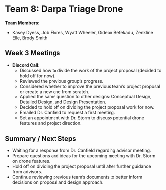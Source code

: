 # Team 8: Darpa Triage Drone

**Team Members:**    
- Kasey Dyess, Job Flores, Wyatt Wheeler, Gideon Befekadu, Zenkline Elle, Brody Smith  

## Week 3 Meetings

- **Discord Call:**  
  - Discussed how to divide the work of the project proposal (decided to hold off for now).
  - Reviewed the previous group’s progress.  
  - Considered whether to improve the previous team’s project proposal or create a new one from scratch.  
  - Applied the same question to other designs: Conceptual Design, Detailed Design, and Design Presentation.  
  - Decided to hold off on dividing the project proposal work for now.  
  - Emailed Dr. Canfield to request a first meeting.  
  - Set an appointment with Dr. Storm to discuss potential drone features and project direction.  

## Summary / Next Steps

- Waiting for a response from Dr. Canfield regarding advisor meeting.  
- Prepare questions and ideas for the upcoming meeting with Dr. Storm on drone features.  
- Hold off on dividing the project proposal until after further guidance from advisors.  
- Continue reviewing previous team’s documents to better inform decisions on proposal and design approach.  
